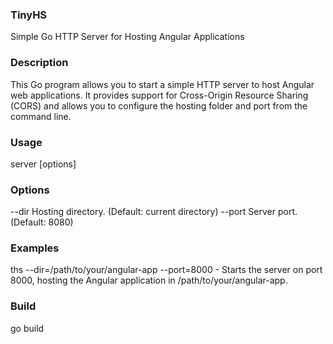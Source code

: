 ### TinyHS
Simple Go HTTP Server for Hosting Angular Applications

### Description
This Go program allows you to start a simple HTTP server to host Angular web applications. It provides support for Cross-Origin Resource Sharing (CORS) and allows you to configure the hosting folder and port from the command line.

### Usage
server [options]

### Options
  --dir    Hosting directory. (Default: current directory)
  --port   Server port. (Default: 8080)

### Examples
  ths --dir=/path/to/your/angular-app --port=8000
    - Starts the server on port 8000, hosting the Angular application in /path/to/your/angular-app.

### Build
go build
